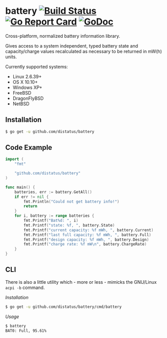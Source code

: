 battery [![Build Status](https://travis-ci.org/distatus/battery.svg?branch=master)](https://travis-ci.org/distatus/battery) [![Go Report Card](https://goreportcard.com/badge/github.com/distatus/battery)](https://goreportcard.com/report/github.com/distatus/battery) [![GoDoc](https://godoc.org/github.com/distatus/battery?status.svg)](https://godoc.org/github.com/distatus/battery)
=======

Cross-platform, normalized battery information library.

Gives access to a system independent, typed battery state and capacity/charge
values recalculated as necessary to be returned in mW(h) units.

Currently supported systems:

* Linux 2.6.39+
* OS X 10.10+
* Windows XP+
* FreeBSD
* DragonFlyBSD
* NetBSD

Installation
------------

```bash
$ go get -u github.com/distatus/battery
```

Code Example
------------

```go
import (
	"fmt"

	"github.com/distatus/battery"
)

func main() {
	batteries, err := battery.GetAll()
	if err != nil {
		fmt.Println("Could not get battery info!")
		return
	}
	for i, battery := range batteries {
		fmt.Printf("Bat%d: ", i)
		fmt.Printf("state: %f, ", battery.State)
		fmt.Printf("current capacity: %f mWh, ", battery.Current)
		fmt.Printf("last full capacity: %f mWh, ", battery.Full)
		fmt.Printf("design capacity: %f mWh, ", battery.Design)
		fmt.Printf("charge rate: %f mW\n", battery.ChargeRate)
	}
}
```

CLI
---

There is also a little utility which - more or less - mimicks the GNU/Linux `acpi -b` command.

*Installation*

```bash
$ go get -u github.com/distatus/battery/cmd/battery
```

*Usage*

```bash
$ battery
BAT0: Full, 95.61%
```
